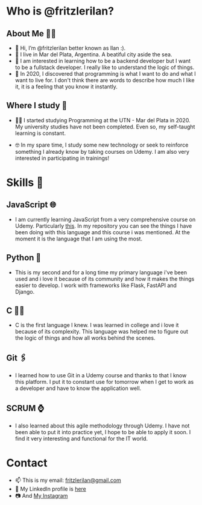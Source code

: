 # Who is @fritzlerilan?
## About Me 👨‍🦱
- 👋 Hi, I’m @fritzlerilan better known as Ilan :).
- 🌊 I live in Mar del Plata, Argentina. A beatiful city aside the sea. 
- 👀 I am interested in learning how to be a backend developer but I want to be a fullstack developer. I really like to understand the logic of things.
- 💎 In 2020, I discovered that programming is what I want to do and what I want to live for. I don't think there are words to describe how much I like it, it is a feeling that you know it instantly.

## Where I study 📖
- 👩‍🎓 I started studying Programming at the UTN - Mar del Plata in 2020. My university studies have not been completed. Even so, my self-taught learning is constant.

- 🤓 In my spare time, I study some new technology or seek to reinforce something I already know by taking courses on Udemy. I am also very interested in participating in trainings!
     

# Skills 🔑

## JavaScript 🌐

- I am currently learning JavaScript from a very comprehensive course on Udemy. Particularly [this](https://www.udemy.com/course/javascript-moderno-guia-definitiva-construye-10-proyectos/). In my repository you can see the things I have been doing with this language and this course i was mentioned. At the moment it is the language that I am using the most.

## Python 🐍

- This is my second and for a long time my primary language i've been used and i love it because of its community and how it makes the things easier to develop. I work with frameworks like Flask, FastAPI and Django.

## C 👨‍💻

- C is the first language I knew. I was learned in college and i love it because of its complexity. This language was helped me to figure out the logic of things and how all works behind the scenes. 

## Git 🖇️

- I learned how to use Git in a Udemy course and thanks to that I know this platform. I put it to constant use for tomorrow when I get to work as a developer and have to know the application well.

## SCRUM ⌚

- I also learned about this agile methodology through Udemy. I have not been able to put it into practice yet, I hope to be able to apply it soon. I find it very interesting and functional for the IT world.

# Contact

- 📫 This is my email: fritzlerilan@gmail.com
- 🔗 My LinkedIn profile is [here](https://www.linkedin.com/in/ilan-fritzler/)
- 📷 And [My Instagram](https://www.instagram.com/fritzlerilan)
